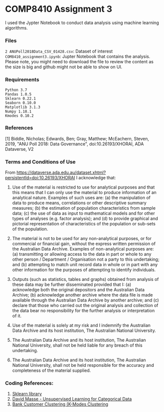 
# COMP8410 Assignment 3
I used the Jypter Notebook to conduct data analysis using machine learning algorithms.
### Files
`2 ANUPoll2018Data_CSV_01428.csv`: Dataset of interest
<br>
`COM8410_assignment3.ipynb`: Jupter Notebook that contains the analysis. Please note, you might need to download the file to review the content as the size is big and github might not be able to show on UI. 

### Requirements
```
Python 3.7
Pandas 1.0.5
Sklearn 0.22.1
Seaborn 0.10.0
Matplotlib 3.1.3
Numpy 1.18.1
Kmodes 0.10.2
```

### References
[1] Biddle, Nicholas; Edwards, Ben; Gray, Matthew; McEachern, Steven, 2019, "ANU Poll 2018: Data Governance", doi:10.26193/XHORAI, ADA Dataverse, V2

### Terms and Conditions of Use
From https://dataverse.ada.edu.au/dataset.xhtml?persistentId=doi:10.26193/XHORAI
I acknowledge that: 
1. Use of the material is restricted to use for analytical purposes and that this means that I can only use the material to produce information of an analytical nature. Examples of such uses are: (a) the manipulation of data to produce means, correlations or other descriptive summary measures; (b) the estimation of population characteristics from sample data; (c) the use of data as input to mathematical models and for other types of analyses (e.g. factor analysis); and (d) to provide graphical and pictorial representation of characteristics of the population or sub-sets of the population. 

2. The material is not to be used for any non-analytical purposes, or for commercial or financial gain, without the express written permission of the Australian Data Archive. Examples of non-analytical purposes are: (a) transmitting or allowing access to the data in part or whole to any other person / Department / Organisation not a party to this undertaking; and (b) attempting to match unit record data in whole or in part with any other information for the purposes of attempting to identify individuals. 

3. Outputs (such as statistics, tables and graphs) obtained from analysis of these data may be further disseminated provided that I: (a) acknowledge both the original depositors and the Australian Data Archive; (b) acknowledge another archive where the data file is made available through the Australian Data Archive by another archive; and (c) declare that those who carried out the original analysis and collection of the data bear no responsibility for the further analysis or interpretation of it. 

4. Use of the material is solely at my risk and I indemnify the Australian Data Archive and its host institution, The Australian National University. 

5. The Australian Data Archive and its host institution, The Australian National University, shall not be held liable for any breach of this undertaking. 

6. The Australian Data Archive and its host institution, The Australian National University, shall not be held responsible for the accuracy and completeness of the material supplied.

### Coding References:
1. [Sklearn library](https://scikit-learn.org/stable/modules/naive_bayes.html)
2. [David Masse - Unsupervised Learning for Categorical Data](https://medium.com/@davidmasse8/unsupervised-learning-for-categorical-data-dd7e497033ae)
3. [Bank Customer Clustering (K-Modes Clustering](https://www.kaggle.com/ashydv/bank-customer-clustering-k-modes-clustering)
